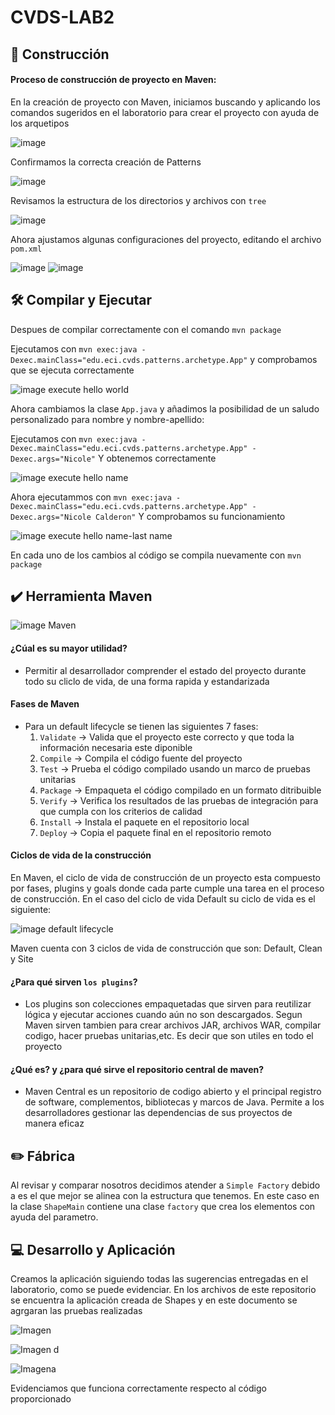 # CVDS-LAB2

## :hammer: Construcción

#### Proceso de construcción de proyecto en Maven:
En la creación de proyecto con Maven, iniciamos buscando y aplicando los comandos sugeridos en el laboratorio para crear el proyecto con ayuda de los arquetipos

![image](https://github.com/user-attachments/assets/b8420a50-2b4d-4700-8dd5-8c4ff3403ff7)

Confirmamos la correcta creación de  Patterns

![image](https://github.com/user-attachments/assets/a3c6f8d6-f8ec-43a3-a26d-83cbe45e638b)

Revisamos la estructura de los directorios y archivos con `tree`

![image](https://github.com/user-attachments/assets/336f1490-2670-4ea8-9d12-5eb3589d3a66)

Ahora ajustamos algunas configuraciones del proyecto, editando el archivo `pom.xml`

![image](https://github.com/user-attachments/assets/6654d7b8-6636-499d-9acd-7b7b17f967bd)
![image](https://github.com/user-attachments/assets/fe3db421-473b-4017-a14f-cc01cbf2714f)


## :hammer_and_wrench: Compilar y Ejecutar
Despues de compilar correctamente con el comando `mvn package`

Ejecutamos con `mvn exec:java -Dexec.mainClass="edu.eci.cvds.patterns.archetype.App"`
y comprobamos que se ejecuta correctamente

![image execute hello world](https://github.com/user-attachments/assets/940e7d34-1973-4f3d-9bc1-cb534d958f51)

Ahora cambiamos la clase `App.java` y añadimos la posibilidad de un saludo personalizado para nombre y nombre-apellido:

Ejecutamos con `mvn exec:java -Dexec.mainClass="edu.eci.cvds.patterns.archetype.App" -Dexec.args="Nicole"`
Y obtenemos correctamente

![image execute hello name](https://github.com/user-attachments/assets/ca378c4b-9aae-4866-b4cd-dfdead15c8d0)

Ahora ejecutammos con `mvn exec:java -Dexec.mainClass="edu.eci.cvds.patterns.archetype.App" -Dexec.args="Nicole Calderon"`
Y comprobamos su funcionamiento

![image execute hello name-last name](https://github.com/user-attachments/assets/44ed8a49-dcd8-4b42-9e03-3039c970e543)

En cada uno de los cambios al código se compila nuevamente con `mvn package`

## :heavy_check_mark: Herramienta Maven

![image Maven](https://github.com/user-attachments/assets/76a37497-d974-4532-b6a9-420062606292)

#### ¿Cúal es su mayor utilidad?
- Permitir al desarrollador comprender el estado del proyecto durante todo su cliclo de vida, de una forma rapida y estandarizada

#### Fases de Maven
- Para un default lifecycle se tienen las siguientes 7 fases:
  1. `Validate` -> Valida que el proyecto este correcto y que toda la información necesaria este diponible
  2. `Compile` -> Compila el código fuente del proyecto
  3. `Test` -> Prueba el código compilado usando un marco de pruebas unitarias
  4. `Package` -> Empaqueta el código compilado en un formato ditribuible
  5. `Verify` -> Verifica los resultados de las pruebas de integración para que cumpla con los criterios de calidad
  6. `Install` -> Instala el paquete en el repositorio local
  7. `Deploy` -> Copia el paquete final en el repositorio remoto
  
#### Ciclos de vida de la construcción
En Maven, el ciclo de vida de construcción de un proyecto esta compuesto por fases, plugins y goals donde cada parte cumple una tarea en el proceso de construcción. En el caso del ciclo de vida Default su ciclo de vida es el siguiente:

![image default lifecycle](https://github.com/user-attachments/assets/e22a6e2e-7812-4f5d-9f21-d97054c3b5ac)

Maven cuenta con 3 ciclos de vida de construcción que son: Default, Clean y Site

#### ¿Para qué sirven `los plugins`?
- Los plugins son colecciones empaquetadas que sirven para reutilizar lógica y ejecutar acciones cuando aún no son descargados. Segun Maven sirven tambien para crear archivos JAR, archivos WAR, compilar codigo, hacer pruebas unitarias,etc. Es decir que son utiles en todo el proyecto
  
#### ¿Qué es? y ¿para qué sirve el repositorio central de maven?
- Maven Central es un repositorio de codigo abierto y el principal registro de software, complementos, bibliotecas y marcos de Java. Permite a los desarrolladores gestionar las dependencias de sus proyectos de manera eficaz

## ✏️ Fábrica
Al revisar y comparar nosotros decidimos atender a `Simple Factory` debido a es el que mejor se alinea con la estructura que tenemos. En este caso en la clase `ShapeMain` contiene una clase `factory` que crea los elementos con ayuda del parametro.

## 💻 Desarrollo y Aplicación
Creamos la aplicación siguiendo todas las sugerencias entregadas en el laboratorio, como se puede evidenciar. En los archivos de este repositorio se encuentra la aplicación creada de Shapes y en este documento se agrgaran las pruebas realizadas

![Imagen](https://github.com/user-attachments/assets/1b4c171a-7d12-4e92-8c31-8b006115e084)

![Imagen d](https://github.com/user-attachments/assets/65494c33-9838-4aae-b231-6f62f883b18b)

![Imagena](https://github.com/user-attachments/assets/f3179915-b345-4efc-9663-53b87f33f4db)

Evidenciamos que funciona correctamente respecto al código proporcionado
